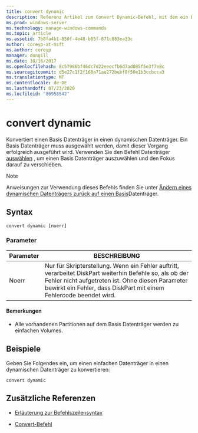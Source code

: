 ```yaml
---
title: convert dynamic
description: Referenz Artikel zum Convert Dynamic-Befehl, mit dem ein Basis Datenträger in einen dynamischen Datenträger konvertiert wird.
ms.prod: windows-server
ms.technology: manage-windows-commands
ms.topic: article
ms.assetid: 7b8fa4b1-850f-4e48-b05f-871c883ea33c
author: coreyp-at-msft
ms.author: coreyp
manager: dongill
ms.date: 10/16/2017
ms.openlocfilehash: 8c57986bf46dc7d22eeecfb6d7ad085f5e3f7e8c
ms.sourcegitcommit: d5e27c1f2f168a71ae272bebf8f50e1b3ccbcca3
ms.translationtype: MT
ms.contentlocale: de-DE
ms.lasthandoff: 07/23/2020
ms.locfileid: "86958542"
---
```

# <a name="convert-dynamic"></a>convert dynamic

Konvertiert einen Basis Datenträger in einen dynamischen Datenträger. Ein Basis Datenträger muss ausgewählt werden, damit dieser Vorgang erfolgreich ausgeführt wird. Verwenden Sie den Befehl Datenträger [auswählen](select-disk.md) , um einen Basis Datenträger auszuwählen und den Fokus darauf zu verschieben.

> [!NOTE]
> Anweisungen zur Verwendung dieses Befehls finden Sie unter [Ändern eines dynamischen Datenträgers zurück auf einen Basis](/previous-versions/windows/it-pro/windows-server-2008-r2-and-2008/cc755238(v=ws.11))Datenträger.

## <a name="syntax"></a>Syntax

```
convert dynamic [noerr]
```

### <a name="parameters"></a>Parameter

| Parameter | BESCHREIBUNG |
| --------- | ----------- |
| Noerr | Nur für Skripterstellung. Wenn ein Fehler auftritt, verarbeitet DiskPart weiterhin Befehle so, als ob der Fehler nicht aufgetreten ist. Ohne diesen Parameter bewirkt ein Fehler, dass DiskPart mit einem Fehlercode beendet wird. |

#### <a name="remarks"></a>Bemerkungen

- Alle vorhandenen Partitionen auf dem Basis Datenträger werden zu einfachen Volumes.

## <a name="examples"></a>Beispiele

Geben Sie Folgendes ein, um einen einfachen Datenträger in einen dynamischen Datenträger zu konvertieren:

```
convert dynamic
```

## <a name="additional-references"></a>Zusätzliche Referenzen

- [Erläuterung zur Befehlszeilensyntax](command-line-syntax-key.md)

- [Convert-Befehl](convert.md)

